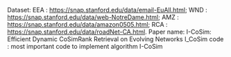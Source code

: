 Dataset: 
EEA : https://snap.stanford.edu/data/email-EuAll.html;
WND : https://snap.stanford.edu/data/web-NotreDame.html;
AMZ : https://snap.stanford.edu/data/amazon0505.html;
RCA : https://snap.stanford.edu/data/roadNet-CA.html.
Paper name: I-CoSim: Efficient Dynamic CoSimRank Retrieval on Evolving Networks
I_CoSim code : most important code to implement algorithm I-CoSim
